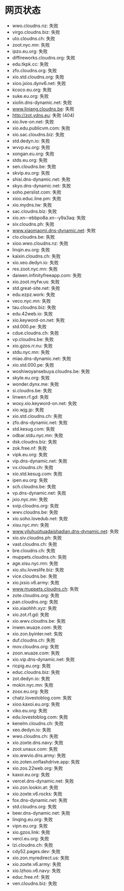 # 网页状态
- wwo.cloudns.nz: 失败
- virgo.cloudns.biz: 失败
- uto.cloudns.ch: 失败
- zoot.nyc.mn: 失败
- ipzo.eu.org: 失败
- diffireworks.cloudns.org: 失败
- edu.tkpk.cc: 失败
- zfo.cloudns.org: 失败
- xio.std.cloudns.org: 失败
- xioo.jxios.dynv6.net: 失败
- kcoco.eu.org: 失败
- suke.eu.org: 失败
- xiolin.dns-dynamic.net: 失败
- www.liniang.cloudns.be: 失败
- http://zot.ydns.eu: 失败 (404)
- xio.live-on.net: 失败
- xio.edu.publicvm.com: 失败
- xio.sac.cloudns.biz: 失败
- std.dedyn.io: 失败
- wvvp.eu.org: 失败
- xongan.eu.org: 失败
- stds.eu.org: 失败
- sen.cloudns.be: 失败
- skvip.eu.org: 失败
- shisi.dns-dynamic.net: 失败
- skyo.dns-dynamic.net: 失败
- soho.perslist.com: 失败
- xioo.educ.line.pm: 失败
- xio.mydns.tw: 失败
- sac.cloudns.biz: 失败
- xio.xn--ebbpo8a.xn--y9a3aq: 失败
- siv.cloudns.ph: 失败
- www.xiaomaomi.dns-dynamic.net: 失败
- clo.cloudns.be: 失败
- xioo.wwo.cloudns.nz: 失败
- linqin.eu.org: 失败
- kaixin.cloudns.ch: 失败
- xio.xeo.dedyn.io: 失败
- res.zoot.nyc.mn: 失败
- daiwen.infinityfreeapp.com: 失败
- xio.zoot.myfw.us: 失败
- std.great-site.net: 失败
- edu.ezpz.work: 失败
- veco.nyc.mn: 失败
- tau.cloudns.biz: 失败
- edu.42web.io: 失败
- xio.keyword-on.net: 失败
- std.000.pe: 失败
- cdue.cloudns.ch: 失败
- vp.cloudns.be: 失败
- xio.gzos.rr.nu: 失败
- stdu.nyc.mn: 失败
- miao.dns-dynamic.net: 失败
- xio.std.000.pe: 失败
- woshiwoyansebuya.cloudns.be: 失败
- skyle.eu.org: 失败
- wonder.dynx.me: 失败
- si.cloudns.be: 失败
- linwen.rf.gd: 失败
- woxy.xio.keyword-on.net: 失败
- xio.wjg.jp: 失败
- xio.std.cloudns.ch: 失败
- zfo.dns-dynamic.net: 失败
- std.kesug.com: 失败
- odbar.stdu.nyc.mn: 失败
- dsk.cloudns.biz: 失败
- zok.free.nf: 失败
- vipk.eu.org: 失败
- vip.dns-dynamic.net: 失败
- vx.cloudns.ch: 失败
- xio.std.kesug.com: 失败
- ipen.eu.org: 失败
- sch.cloudns.be: 失败
- vp.dns-dynamic.net: 失败
- jxio.nyc.mn: 失败
- svip.cloudns.org: 失败
- wwv.cloudns.be: 失败
- xio.soho.lovedub.net: 失败
- xisu.nyc.mn: 失败
- www.yiluhuohuadaishadian.dns-dynamic.net: 失败
- xio.siv.cloudns.ph: 失败
- vast.cloudns.ch: 失败
- bre.cloudns.ch: 失败
- muppets.cloudns.ch: 失败
- age.xisu.nyc.mn: 失败
- xio.stu.loveslife.biz: 失败
- vice.cloudns.be: 失败
- xio.jxsio.v6.army: 失败
- www.muppets.cloudns.ch: 失败
- zote.cloudns.org: 失败
- pan.cloudns.org: 失败
- xio.xiaohhh.xyz: 失败
- xio.zot.rf.gd: 失败
- xio.wwv.cloudns.be: 失败
- inwen.wuaze.com: 失败
- xio.zon.byinter.net: 失败
- duf.cloudns.ch: 失败
- mov.cloudns.org: 失败
- zoon.wuaze.com: 失败
- xio.vip.dns-dynamic.net: 失败
- ricpig.eu.org: 失败
- educ.cloudns.biz: 失败
- zot.dedyn.io: 失败
- mokin.nyc.mn: 失败
- zosx.eu.org: 失败
- chatz.lovestoblog.com: 失败
- xioo.kaxoi.eu.org: 失败
- viko.eu.org: 失败
- edu.lovestoblog.com: 失败
- kenelm.cloudns.ch: 失败
- xeo.dedyn.io: 失败
- wwo.cloudns.ch: 失败
- xio.zoxte.dns.navy: 失败
- zoot.unaux.com: 失败
- xio.wwvio.dns.army: 失败
- xio.zoten.onflashdrive.app: 失败
- xio.zos.22web.org: 失败
- kaxoi.eu.org: 失败
- vercel.dns-dynamic.net: 失败
- xio.zon.lookin.at: 失败
- xio.zoxte.v6.rocks: 失败
- fox.dns-dynamic.net: 失败
- std.cloudns.org: 失败
- beer.dns-dynamic.net: 失败
- linqing.eu.org: 失败
- vipn.eu.org: 失败
- xio.gzos.link: 失败
- vercl.eu.org: 失败
- lzi.cloudns.ch: 失败
- cdy52.pages.dev: 失败
- xio.zon.myredirect.us: 失败
- xio.zoxte.v6.army: 失败
- xio.lzhoo.v6.navy: 失败
- educ.free.nf: 失败
- ven.cloudns.biz: 失败
